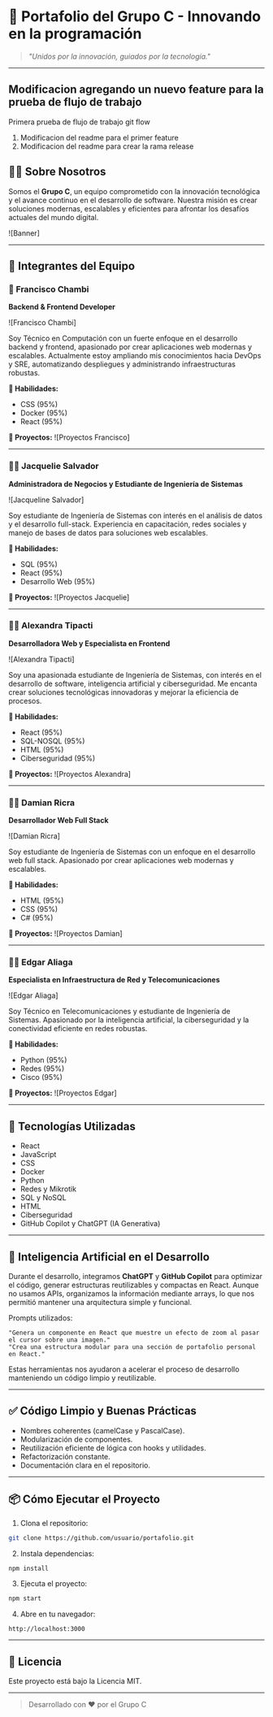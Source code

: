 # 💼 Portafolio del Grupo C - Innovando en la programación

> *"Unidos por la innovación, guiados por la tecnología."*

---

## Modificacion agregando un nuevo feature para la prueba de flujo de trabajo
Primera prueba de flujo de trabajo git flow
1. Modificacion del readme para  el primer feature 
2. Modificacion del readme para crear la rama release


## 👨‍🚀 Sobre Nosotros

Somos el **Grupo C**, un equipo comprometido con la innovación tecnológica y el avance continuo en el desarrollo de software. Nuestra misión es crear soluciones modernas, escalables y eficientes para afrontar los desafíos actuales del mundo digital.

![Banner]

---

## 👥 Integrantes del Equipo

### 🚀 Francisco Chambi
**Backend & Frontend Developer**

![Francisco Chambi]

Soy Técnico en Computación con un fuerte enfoque en el desarrollo backend y frontend, apasionado por crear aplicaciones web modernas y escalables. Actualmente estoy ampliando mis conocimientos hacia DevOps y SRE, automatizando despliegues y administrando infraestructuras robustas.

**🧠 Habilidades:**
- CSS (95%)
- Docker (95%)
- React (95%)

**🔗 Proyectos:**
![Proyectos Francisco]

---

### 👩‍🚀 Jacquelie Salvador
**Administradora de Negocios y Estudiante de Ingeniería de Sistemas**

![Jacqueline Salvador]

Soy estudiante de Ingeniería de Sistemas con interés en el análisis de datos y el desarrollo full-stack. Experiencia en capacitación, redes sociales y manejo de bases de datos para soluciones web escalables.

**🧠 Habilidades:**
- SQL (95%)
- React (95%)
- Desarrollo Web (95%)

**🔗 Proyectos:**
![Proyectos Jacquelie]

---

### 👩‍🚀 Alexandra Tipacti
**Desarrolladora Web y Especialista en Frontend**

![Alexandra Tipacti]

Soy una apasionada estudiante de Ingeniería de Sistemas, con interés en el desarrollo de software, inteligencia artificial y ciberseguridad. Me encanta crear soluciones tecnológicas innovadoras y mejorar la eficiencia de procesos.

**🧠 Habilidades:**
- React (95%)
- SQL-NOSQL (95%)
- HTML (95%)
- Ciberseguridad (95%)

**🔗 Proyectos:**
![Proyectos Alexandra]

---

### 👨‍🚀 Damian Ricra
**Desarrollador Web Full Stack**

![Damian Ricra]

Soy estudiante de Ingeniería de Sistemas con un enfoque en el desarrollo web full stack. Apasionado por crear aplicaciones web modernas y escalables.

**🧠 Habilidades:**
- HTML (95%)
- CSS (95%)
- C# (95%)

**🔗 Proyectos:**
![Proyectos Damian]

---

### 👨‍🚀 Edgar Aliaga
**Especialista en Infraestructura de Red y Telecomunicaciones**

![Edgar Aliaga]

Soy Técnico en Telecomunicaciones y estudiante de Ingeniería de Sistemas. Apasionado por la inteligencia artificial, la ciberseguridad y la conectividad eficiente en redes robustas.

**🧠 Habilidades:**
- Python (95%)
- Redes (95%)
- Cisco (95%)

**🔗 Proyectos:**
![Proyectos Edgar]

---

## 🧠 Tecnologías Utilizadas

- React
- JavaScript
- CSS
- Docker
- Python
- Redes y Mikrotik
- SQL y NoSQL
- HTML
- Ciberseguridad
- GitHub Copilot y ChatGPT (IA Generativa)

---

## 🧠 Inteligencia Artificial en el Desarrollo

Durante el desarrollo, integramos **ChatGPT** y **GitHub Copilot** para optimizar el código, generar estructuras reutilizables y compactas en React. Aunque no usamos APIs, organizamos la información mediante arrays, lo que nos permitió mantener una arquitectura simple y funcional.

Prompts utilizados:
```text
"Genera un componente en React que muestre un efecto de zoom al pasar el cursor sobre una imagen."
"Crea una estructura modular para una sección de portafolio personal en React."
```

Estas herramientas nos ayudaron a acelerar el proceso de desarrollo manteniendo un código limpio y reutilizable.

---

## ✅ Código Limpio y Buenas Prácticas

- Nombres coherentes (camelCase y PascalCase).
- Modularización de componentes.
- Reutilización eficiente de lógica con hooks y utilidades.
- Refactorización constante.
- Documentación clara en el repositorio.

---

## 📦 Cómo Ejecutar el Proyecto

1. Clona el repositorio:
```bash
git clone https://github.com/usuario/portafolio.git
```
2. Instala dependencias:
```bash
npm install
```
3. Ejecuta el proyecto:
```bash
npm start
```
4. Abre en tu navegador:
```text
http://localhost:3000
```

---

## 📝 Licencia
Este proyecto está bajo la Licencia MIT.

---

> Desarrollado con ❤️ por el Grupo C
